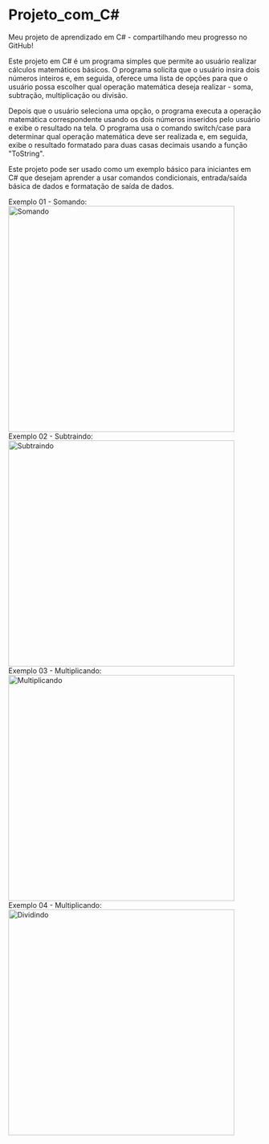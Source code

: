 # Projeto_com_C#
 Meu projeto de aprendizado em C# - compartilhando meu progresso no GitHub!

Este projeto em C# é um programa simples que permite ao usuário realizar cálculos matemáticos básicos. O programa solicita que o usuário insira dois números inteiros e, em seguida, oferece uma lista de opções para que o usuário possa escolher qual operação matemática deseja realizar - soma, subtração, multiplicação ou divisão.

Depois que o usuário seleciona uma opção, o programa executa a operação matemática correspondente usando os dois números inseridos pelo usuário e exibe o resultado na tela. O programa usa o comando switch/case para determinar qual operação matemática deve ser realizada e, em seguida, exibe o resultado formatado para duas casas decimais usando a função "ToString".

Este projeto pode ser usado como um exemplo básico para iniciantes em C# que desejam aprender a usar comandos condicionais, entrada/saída básica de dados e formatação de saída de dados.

Exemplo 01 - Somando: 
<br>
<img  width= "450" height = "450" src="https://github.com/MatheusFreit/Projeto_com_Csharp/blob/master/Projeto_com_C%23/imagens/Somando.png" Alt = "Somando">
<br>
Exemplo 02 - Subtraindo: 
<br>
<img  width= "450" height = "450" src="https://github.com/MatheusFreit/Projeto_com_Csharp/blob/master/Projeto_com_C%23/imagens/Subtraindo.png" Alt = "Subtraindo">
<br>
Exemplo 03 - Multiplicando: 
<br>
<img  width= "450" height = "450" src="https://github.com/MatheusFreit/Projeto_com_Csharp/blob/master/Projeto_com_C%23/imagens/Multiplicando.png" Alt = "Multiplicando">
<br>
Exemplo 04 - Multiplicando:
<br>
<img  width= "450" height = "450" src="https://raw.githubusercontent.com/MatheusFreit/Projeto_com_Csharp/master/Projeto_com_C%23/imagens/Dividindo.png" Alt = "Dividindo">
<br>
